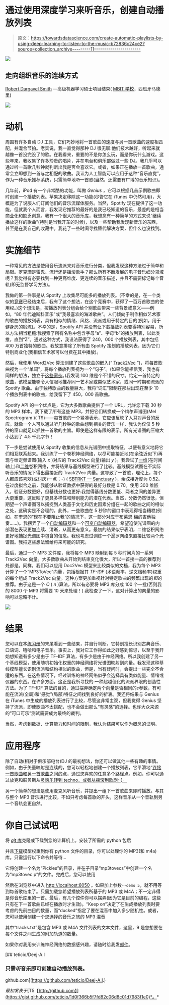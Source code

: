 # 通过使用深度学习来听音乐，创建自动播放列表

> 原文：<https://towardsdatascience.com/create-automatic-playlists-by-using-deep-learning-to-listen-to-the-music-b72836c24ce2?source=collection_archive---------11----------------------->

![](img/6fb45c259196f8e8697edf221b86fb1f.png)

## 走向组织音乐的连续方式

[Robert Dargavel Smith](mailto:teticio@gmail.com) —高级机器学习硕士项目结束( [MBIT 学校](http://mbitschool.academy)，西班牙马德里)

![](img/b75742f467f50f53649e5110a5b7aea1.png)

# 动机

周围有许多自动 DJ 工具，它们巧妙地将一首歌曲的速度与另一首歌曲的速度相匹配，并混合节拍。老实说，我一直觉得那种 DJ 很无聊:他们技术越好，听起来就越像一首没完没了的歌。在我看来，重要的不是你怎么玩，而是你玩什么游戏。这些年来，我收集了许多珍贵的唱片，并在电台和俱乐部做过一些 DJ。我几乎可以通过听一首歌几秒钟就判断出我是否会喜欢它。或者，如果正在播放一首歌曲，通常会立即想到一首与之相配的歌曲。我认为人工智能可以应用于这种“音乐直觉”，作为一种音乐推荐系统，只需简单地*听*一首歌(当然，还需要有广博的音乐知识)。

几年前，iPod 有一个非常酷的功能，叫做 *Genius* ，它可以根据几首示例歌曲即时创建一个播放列表。苹果决定移除这一功能(尽管它在 iTunes 中仍然可用)，大概是为了说服人们订阅他们的音乐流媒体服务。当然，Spotify 现在提供了这一功能，但就我个人而言，我发现它推荐的最好的是我已经知道的音乐，最差的是相当商业化和缺乏创意。我有一个很大的音乐库，我想念有一种简单的方式来说“继续播放这样的歌曲”(特别是当我开车的时候)，以及一些帮助我发现新音乐的东西，甚至是在我自己的收藏中。我花了一些时间寻找替代解决方案，但什么也没找到。

# 实施细节

一种常见的方法是使用音乐流派来对音乐进行分类，但我发现这种方法过于简单和局限。罗克珊是雷鬼、流行还是摇滚歌手？那么所有不断发展的电子音乐细分领域呢？我觉得有必要找到一种更高维度、更连续的音乐描述，并且不需要标记每个音轨(即无监督学习方法)。

我做的第一件事是从 Spotify 上收集尽可能多的播放列表。(不幸的是，在一个类似的[竞赛](https://labs.spotify.com/2018/05/30/introducing-the-million-playlist-dataset-and-recsys-challenge-2018/)已经结束后，我有了这个想法，在这个竞赛中，获得了一百万首歌曲的使用权。)这个想法是，按播放列表分组会给个别歌曲带来一些背景或意义——例如，“80 年代迪斯科音乐”或“我最喜欢的海滩歌曲”。人们倾向于制作相似艺术家的歌曲的播放列表，具有相似的情绪、风格、流派或用于特定的目的(例如，用于健身房的锻炼)。不幸的是，Spotify API 并没有让下载播放列表变得特别容易，所以方法相当粗糙:我搜索了所有名称中包含字母“a”、字母“b”的播放列表，以此类推，直到“Z”。通过这种方式，我设法获得了 240，000 个播放列表，其中包括 400 万首独特的歌曲。我故意排除了所有由 Spotify 策划的播放列表，因为它们特别商业化(我相信艺术家可以付费在其中播放)。

然后，我使用 Word2Vec 算法创建了这些歌曲的嵌入(“ [Track2Vec](https://github.com/teticio/Deej-A.I./blob/master/notebooks/Track2Vec.ipynb) ”)，将每首歌曲视为一个“单词”，将每个播放列表视为一个“句子”。(如果你能相信我，我也有同样的想法，独立于[这些家伙](https://spandan-madan.github.io/Spotify/)。)我发现 100 维是个不错的尺寸。给定一首特定的歌曲，该模型能够令人信服地推荐同一艺术家或类似艺术家，或同一时期和流派的 Spotify 歌曲。由于独特歌曲的数量巨大，我将“词汇”限制在那些出现在至少 10 个播放列表中的歌曲，给我留下了 450，000 首歌曲。

Spotify API 的一个优点是，它为大多数歌曲提供了一个 URL，允许您下载 30 秒的 MP3 样本。我下载了所有这些 MP3，并把它们转换成一个梅尔声谱图(Mel Spectrogram )( T9)——每首歌的一个紧凑表示，它应该反映了人耳对声音的反应。就像一个人可以通过听几秒钟的歌曲想到相关的音乐一样，我认为仅仅 5 秒钟的窗口就足以抓住一首歌的主旨。即使是这样有限的表示，所有光谱图的压缩大小达到了 4.5 千兆字节！

下一步是尝试使用从 Spotify 收集的信息从光谱图中提取特征，以便有意义地将它们相互联系起来。我训练了一个卷积神经网络，以尽可能接近地(在余弦近似下)再现与给定频谱图(输入 *x* )对应的 Track2Vec 向量(输出 *y* )。我尝试了[一维](https://github.com/teticio/Deej-A.I./blob/master/notebooks/Speccy_1D.ipynb)(在时间轴上)和[二维](https://github.com/teticio/Deej-A.I./blob/master/notebooks/Speccy_2D.ipynb)卷积网络，并将结果与基线模型进行了比较。基线模型试图在不实际听音乐的情况下得出最接近的 Track2Vec 向量。这导致了一首歌，理论上，每个人都应该喜欢(或讨厌)一点；-) ( [SBTRKT — Sanctuary](https://p.scdn.co/mp3-preview/5ac546c1bcbb1d0a6dbeced979dc95361ffc2530?cid=194086cb37be48ebb45b9ba4ce4c5936) )，余弦接近度为 0.52。在过度拟合之前，我能够从验证数据中获得的最好分数是 0.70。使用 300 维嵌入，验证分数更好，但基线分数也更好:我觉得基线分数更低、两者之间的差异更大更重要，这反映了更具多样性和辨别能力的潜在代表。当然，分数仍然很低，但期望一个声谱图可以捕捉到人类基于文化和历史因素分组在一起的歌曲之间的相似之处，这确实是不合理的。此外，一些歌曲在 5 秒钟的窗口中表现得相当糟糕(例如，在奎恩的“现在不要阻止我”的情况下，这一部分对应于布莱恩·梅的吉他独奏……)。我摆弄了一个[自动编码器](https://github.com/teticio/Deej-A.I./blob/master/notebooks/Speccy_AE.ipynb)和一个[可变自动编码器](https://github.com/teticio/Deej-A.I./blob/master/notebooks/Speccy_VAE.ipynb)，希望迫使光谱图的内部潜在表现更加连续、清晰，从而更有意义。最初的结果似乎表明，二维卷积网络更好地捕捉光谱图中包含的信息。我也考虑过训练一个暹罗网络来直接比较两个光谱图。我把这些想法留给将来可能的研究。

最后，通过一个 MP3 文件库，我将每个 MP3 映射到每 5 秒时间片的一系列 Track2Vec 向量。大多数歌曲从开始到结束变化很大，所以一首接一首的推荐到处都是。同样，我们可以应用 Doc2Vec 模型来比较类似的文档，我为每个 MP3 计算了一个“MP3ToVec”向量，包括根据其 *TF-IDF* (术语频率，逆文档频率)权重的每个组成 Track2Vec 向量。这种方案更加重视针对特定歌曲的频繁出现的*和*的推荐。由于这是一个 *O* ( *n* )算法，所以有必要将 MP3 库分成 100 个一批(否则我的 8000 个 MP3 将需要 10 天来处理！).我检查了一下，这对计算出的向量的影响可以忽略不计。

![](img/3e39e7daa8499b7d8d3ddc1ccbfb2c84.png)

# 结果

您可以在本[练习册](https://github.com/teticio/Deej-A.I./blob/master/notebooks/Deej-A.I.ipynb)的末尾看到一些结果，并自行判断。它特别擅长识别古典音乐、口语词、嘻哈和电子音乐。事实上，我对它工作得如此之好感到惊讶，以至于我开始想知道有多少是由于 TF-IDF 算法，有多少是由于神经网络。所以我创建了另一个基线模型，使用随机初始化权重的神经网络将光谱图映射到向量。我发现这种基线模型擅长识别流派和结构相似的歌曲，但是，当有疑问时，会提出一些完全不合适的东西。在这些情况下，经过训练的神经网络似乎会选择具有类似能量、情绪或仪器的东西。在许多方面，这正是我所寻找的:一种超越僵化的流派界限的创造性方法。为了 TF-IDF 算法的目的，通过摆弄确定两个向量是否相同的*ε*参数，有可能在流派(全局)和“感觉”(局部)特征之间找到良好的折衷。我还将结果与 Genius 在 iTunes 中生成的播放列表进行了比较，尽管这非常主观，但我觉得 Genius 坚持了流派，即使歌曲不太搭配，也不会做出那么“有灵感”的选择。也许大众来源的“可口可乐”测试需要成为最终的裁判。

当然，考虑到数据、计算能力和时间的限制，我认为结果可以作为概念的证明。

# 应用程序

除了自动(相对于俱乐部电台)DJ 的最初想法，你还可以做其他一些有趣的事情。例如，由于矢量映射是连续的，您可以轻松地创建一个播放列表，它平滑地“[连接一首歌曲和另一首歌曲之间的点](https://github.com/teticio/Deej-A.I./blob/master/notebooks/Join_the_dots.ipynb)，通过您喜欢的任意多个路径点。例如，你可以通过放克和鼓贝斯从[灵魂乐转到 techno。或者从摇滚到歌剧:-)。](https://soundcloud.com/teticio/mix-automatically-created-with-artificial-intelligence-deej-ai)

另一个简单的想法是使用麦克风听音乐，并提出一组下一首歌曲来即时播放。与其与整个 MP3 音乐进行比较，不如只考虑每首歌的开头，这样音乐从一个音轨到另一个音轨会更自然。

# 你自己试试吧

将 [*git* 库](https://github.com/teticio/Deej-A.I.)克隆或下载到您的计算机上。安装了所需的 python 包后

并且[下载](https://drive.google.com/file/d/1LM1WW1GCGKeFD1AAHS8ijNwahqH4r4xV/view?usp=sharing)模型权重到你有 python 文件的目录，你可以处理你的 MP3(和 m4a)库。只需运行以下命令并等待…

它将创建一个名为“Pickles”的目录，并在子目录“mp3tovecs”中创建一个名为“mp3tovec.p”的文件。完成后，您可以使用

然后在浏览器中进入 [http://localhost:8050](http://localhost:8050) 。如果加上参数`--demo 5`，就不用等到每首歌结束了。只需加载您希望播放列表所基于的 MP3 或 M4A；不一定非得是你音乐库里的一首。最后，有几个控件你可以摆弄(因为它是目前的编程，这些只有在下一首歌曲已经在播放时才生效)。“Keep on”决定了在生成播放列表时要考虑的先前曲目的数量，而“ducked”指定了要在混音中加入多少随机性。或者，您可以使用创建一个您选择的音乐之旅的 MP3 混音

其中“tracks.txt”是包含 MP3 或 M4A 文件列表的文本文件，这里，9 是您想要在每个文件之间生成的附加轨道的数量。

如果你对我用来训练神经网络的数据感兴趣，请随时给我发[邮件](mailto:teticio@gmail.com)。

[](https://github.com/teticio/Deej-A.I.) [## teticio/Deej-A.I

### 只需*听*音乐即可创建自动播放列表。

github.com](https://github.com/teticio/Deej-A.I.) 

*最初发表于*[T5【http://github.com】](https://gist.github.com/teticio/1d0f366b5f7fd82c06d8c01d7983f1e0)*。*